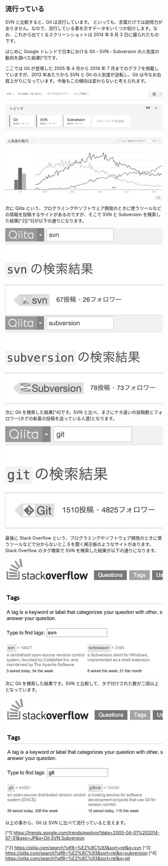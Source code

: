 ## 流行っている

SVN と比較すると、Git は流行しています。
といっても、言葉だけでは説得力がありません。なので、流行している事を示すデータをいくつか紹介します。なお、これから出てくるスクリーンショットは 2014 年 8 月 3 日に撮られたものです。

はじめに Google トレンドで日本における Git・SVN・Subversion の人気度の動向を調べた結果[^1]です。

ここでは Git が登場した 2005 年 4 月から 2014 年 7 月までのグラフを掲載していますが、2013 年あたりから SVN と Git の人気度が逆転し、Git は今なお右肩上がりになっています。今後もこの傾向は変わらないと考えられます。

![Google トレンド](/images/ch2/google-trend.jpg)

次に Qiita という、プログラミングやソフトウェア開発のときに使うツールなどの情報を投稿するサイトがあるのですが、そこで SVN と Subversion を検索した結果[^2][^3]が以下の通りになります。

![Qiita で SVN を検索した結果](/images/ch2/qiita-svn.jpg)

次に Git を検索した結果[^4]です。SVN と比べ、まさにケタ違いの投稿数とフォロワー(タグの新着の投稿を追っている人達)となります。

![Qiita で Git を検索した結果](/images/ch2/qiita-git.jpg)

最後に Stack Overflow という、プログラミングやソフトウェア開発のときに使うツールなどで分からないところを聞く掲示板のようなサイトがあります。
Stack Overflow のタグ検索で SVN を検索した結果が以下の通りになります。

![Stack Overflow で SVN を検索した結果](/images/ch2/stackoverflow-svn.jpg)

次に Git を検索した結果です。SVN と比較して、タグ付けされた数が二倍以上となっています。

![Stack Overflow で Git を検索した結果](/images/ch2/stackoverflow-git.jpg)

以上の事から、Git は SVN に比べて流行っていると言えます。

<!-- textlint-disable no-dead-link -->
[^1] https://trends.google.com/trends/explore?date=2005-04-01%202014-07-31&geo=JP&q=Git,SVN,Subversion
<!-- textlint-enable no-dead-link -->
[^2] https://qiita.com/search?utf8=%E2%9C%93&sort=rel&q=svn
[^3] https://qiita.com/search?utf8=%E2%9C%93&sort=rel&q=subversion
[^4] https://qiita.com/search?utf8=%E2%9C%93&sort=rel&q=git
